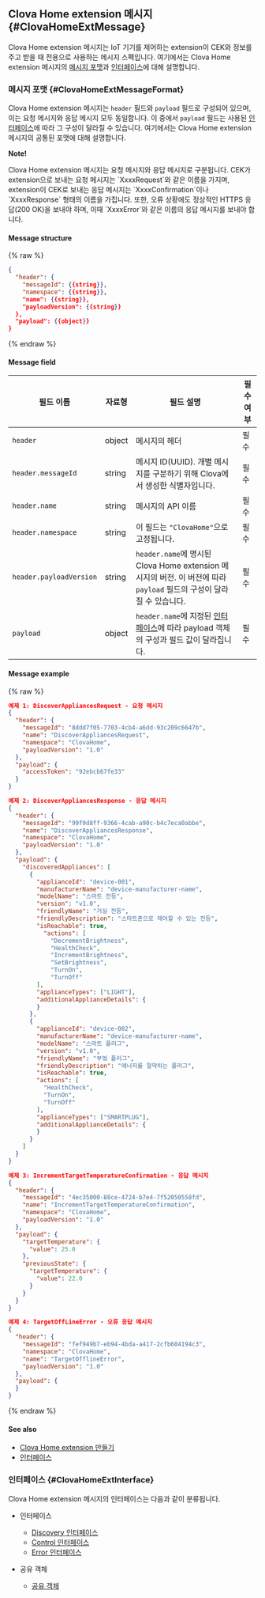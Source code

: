 ## Clova Home extension 메시지 {#ClovaHomeExtMessage}
Clova Home extension 메시지는 IoT 기기를 제어하는 extension이 CEK와 정보를 주고 받을 때 전용으로 사용하는 메시지 스펙입니다. 여기에서는 Clova Home extension 메시지의 [메시지 포맷](#ClovaHomeExtMessageFormat)과 [인터페이스](#ClovaHomeExtInterface)에 대해 설명합니다.

### 메시지 포맷 {#ClovaHomeExtMessageFormat}

Clova Home extension 메시지는 `header` 필드와 `payload` 필드로 구성되어 있으며, 이는 요청 메시지와 응답 메시지 모두 동일합니다. 이 중에서 `payload` 필드는 사용된 [인터페이스](#ClovaHomeExtInterface)에 따라 그 구성이 달라질 수 있습니다. 여기에서는 Clova Home extension 메시지의 공통된 포맷에 대해 설명합니다.

<div class="note">
  <p><strong>Note!</strong></p>
  <p>Clova Home extension 메시지는 요청 메시지와 응답 메시지로 구분됩니다. CEK가 extension으로 보내는 요청 메시지는 `XxxxRequest`와 같은 이름을 가지며, extension이 CEK로 보내는 응답 메시지는 `XxxxConfirmation`이나 `XxxxResponse` 형태의 이름을 가집니다. 또한, 오류 상황에도 정상적인 HTTPS 응답(200 OK)을 보내야 하며, 이때 `XxxxError`와 같은 이름의 응답 메시지를 보내야 합니다.</p>
</div>

#### Message structure
{% raw %}
```json
{
  "header": {
    "messageId": {{string}},
    "namespace": {{string}},
    "name": {{string}},
    "payloadVersion": {{string}}
  },
  "payload": {{object}}
}
```
{% endraw %}


#### Message field
| 필드 이름       | 자료형    | 필드 설명                     | 필수 여부 |
|---------------|---------|-----------------------------|---------|
| `header`                 | object | 메시지의 헤더                                                                                            | 필수     |
| `header.messageId`       | string | 메시지 ID(UUID). 개별 메시지를 구분하기 위해 Clova에서 생성한 식별자입니다.                                         | 필수     |
| `header.name`            | string | 메시지의 API 이름                                                                                        | 필수     |
| `header.namespace`       | string | 이 필드는 `"ClovaHome"`으로 고정됩니다.                                                                     | 필수     |
| `header.payloadVersion`  | string | `header.name`에 명시된 Clova Home extension 메시지의 버전. 이 버전에 따라 `payload` 필드의 구성이 달라질 수 있습니다.  | 필수     |
| `payload`                | object | `header.name`에 지정된 [인터페이스](#ClovaHomeExtInterface)에 따라 payload 객체의 구성과 필드 값이 달라집니다.       | 필수     |

#### Message example
{% raw %}
```json
예제 1: DiscoverAppliancesRequest - 요청 메시지
{
  "header": {
    "messageId": "8ddd7f05-7703-4cb4-a6dd-93c209c6647b",
    "name": "DiscoverAppliancesRequest",
    "namespace": "ClovaHome",
    "payloadVersion": "1.0"
  },
  "payload": {
    "accessToken": "92ebcb67fe33"
  }
}

예제 2: DiscoverAppliancesResponse - 응답 메시지
{
  "header": {
    "messageId": "99f9d8ff-9366-4cab-a90c-b4c7eca0abbe",
    "name": "DiscoverAppliancesResponse",
    "namespace": "ClovaHome",
    "payloadVersion": "1.0"
  },
  "payload": {
    "discoveredAppliances": [
      {
        "applianceId": "device-001",
        "manufacturerName": "device-manufacturer-name",
        "modelName": "스마트 전등",
        "version": "v1.0",
        "friendlyName": "거실 전등",
        "friendlyDescription": "스마트폰으로 제어할 수 있는 전등",
        "isReachable": true,
          "actions": [
            "DecrementBrightness",
            "HealthCheck",
            "IncrementBrightness",
            "SetBrightness",
            "TurnOn",
            "TurnOff"
        ],
        "applianceTypes": ["LIGHT"],
        "additionalApplianceDetails": {
        }
      },
      {
        "applianceId": "device-002",
        "manufacturerName": "device-manufacturer-name",
        "modelName": "스마트 플러그",
        "version": "v1.0",
        "friendlyName": "부엌 플러그",
        "friendlyDescription": "에너지를 절약하는 플러그",
        "isReachable": true,
        "actions": [
          "HealthCheck",
          "TurnOn",
          "TurnOff"
        ],
        "applianceTypes": ["SMARTPLUG"],
        "additionalApplianceDetails": {
        }
      }
    ]
  }
}

예제 3: IncrementTargetTemperatureConfirmation - 응답 메시지
{
  "header": {
    "messageId": "4ec35000-88ce-4724-b7e4-7f52050558fd",
    "name": "IncrementTargetTemperatureConfirmation",
    "namespace": "ClovaHome",
    "payloadVersion": "1.0"
  },
  "payload": {
    "targetTemperature": {
      "value": 25.0
    },
    "previousState": {
      "targetTemperature": {
        "value": 22.0
      }
    }
  }
}

예제 4: TargetOffLineError - 오류 응답 메시지
{
  "header": {
    "messageId": "fef949b7-eb94-4bda-a417-2cfb604194c3",
    "namespace": "ClovaHome",
    "name": "TargetOfflineError",
    "payloadVersion": "1.0"
  },
  "payload": {
  }
}
```
{% endraw %}

#### See also
* [Clova Home extension 만들기](/CEK/Guides/Build_Clova_Home_Extension.md)
* [인터페이스](#ClovaHomeExtInterface)

### 인터페이스 {#ClovaHomeExtInterface}
Clova Home extension 메시지의 인터페이스는 다음과 같이 분류됩니다.

* 인터페이스
  * [Discovery 인터페이스](/CEK/References/ClovaHomeInterface/Discovery_Interfaces.md)
  * [Control 인터페이스](/CEK/References/ClovaHomeInterface/Control_Interfaces.md)
  * [Error 인터페이스](/CEK/References/ClovaHomeInterface/Error_Interfaces.md)

* 공유 객체
  * [공유 객체](/CEK/References/ClovaHomeInterface/Shared_Objects.md)
